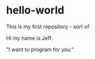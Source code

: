 # hello-world
This is my first repository - sort of

Hi my name is Jeff.

"I want to program for you."
